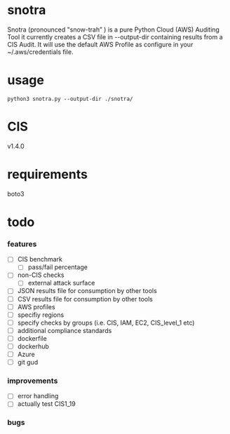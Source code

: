 # snotra
Snotra (pronounced "snow-trah” ) is a pure Python Cloud (AWS) Auditing Tool it currently creates a CSV file in --output-dir containing results from a CIS Audit. It will use the default AWS Profile as configure in your ~/.aws/credentials file.

# usage
`python3 snotra.py --output-dir ./snotra/`

# CIS
v1.4.0

# requirements
boto3

# todo
### features
- [ ] CIS benchmark
    - [ ] pass/fail percentage
- [ ] non-CIS checks
    - [ ] external attack surface
- [ ] JSON results file for consumption by other tools
- [ ] CSV results file for consumption by other tools
- [ ] AWS profiles
- [ ] specifiy regions
- [ ] specify checks by groups (i.e. CIS, IAM, EC2, CIS_level_1 etc)
- [ ] additional compliance standards
- [ ] dockerfile
- [ ] dockerhub
- [ ] Azure
- [ ] git gud

### improvements
- [ ] error handling
- [ ] actually test CIS1_19

### bugs

